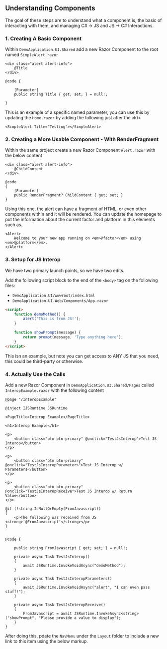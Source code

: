 ## Understanding Components

The goal of these steps are to understand what a component is, the basic of interacting with them, and managing C# -> JS and JS -> C# Interactions.

### 1. Creating A Basic Component

Within `DemoApplication.UI.Shared` add a new Razor Component to the root named `SimpleAlert.razor`

```` razor
<div class="alert alert-info">
	@Title
</div>

@code {

	[Parameter]
	public string Title { get; set; } = null!;

}
````

This is an example of a specific named parameter, you can use this by updating the `Home.razor` by adding the following just after the `<h1>`

```` razor
<SimpleAlert Title="Testing"></SimpleAlert>
````

### 2. Creating a More Usable Component - With RenderFragment

Within the same project create a new Razor Component `Alert.razor` with the below content

```` razor
<div class="alert alert-info">
	@ChildContent
</div>

@code
{
	[Parameter]
	public RenderFragment? ChildContent { get; set; }
}
````

Using this one, the alert can have a fragment of HTML, or even other components within and it will be rendered.  You can update the homepage to put the information about the current factor and platform in this elements such as.

```` razor
<Alert>
	Welcome to your new app running on <em>@factor</em> using <em>@platform</em>.
</Alert>
````

### 3. Setup for JS Interop

We have two primary launch points, so we have two edits.

Add the following script block to the end of the `<body>` tag on the following files:

* `DemoApplication.UI/wwwroot/index.html`
* `DemoApplication.UI.Web/Components/App.razor`

```` html
<script>
    function demoMethod() {
        alert('This is from JS!');
    }

    function showPrompt(message) {
        return prompt(message, 'Type anything here');
    }
</script>
````

This isn an example, but note you can get access to ANY JS that you need, this could be third-party or otherwise.

### 4. Actually Use the Calls

Add a new Razor Component in `DemoApplication.UI.Shared/Pages` called `InteropExample.razor` with the following content

```` razor
@page "/InteropExample"

@inject IJSRuntime JSRuntime

<PageTitle>Interop Example</PageTitle>

<h1>Interop Example</h1>

<p>
	<button class="btn btn-primary" @onclick="TestJsInterop">Test JS Interop</button>
</p>

<p>
	<button class="btn btn-primary" @onclick="TestJsInteropParameters">Test JS Interop w/ Parameters</button>
</p>

<p>
	<button class="btn btn-primary" @onclick="TestJsInteropReceive">Test JS Interop w/ Return Value</button>
</p>

@if (!string.IsNullOrEmpty(FromJavascript))
{
	<p>The following was received from JS <strong>'@FromJavascript'</strong></p>
}


@code {

	public string FromJavascript { get; set; } = null!;

	private async Task TestJsInterop()
	{
		await JSRuntime.InvokeVoidAsync("demoMethod");
	}

	private async Task TestJsInteropParameters()
	{
		await JSRuntime.InvokeVoidAsync("alert", "I can even pass stuff!");
	}

	private async Task TestJsInteropReceive()
	{
		FromJavascript = await JSRuntime.InvokeAsync<string>("showPrompt", "Please provide a value to display");
	}
}
````

After doing this, pdate the `NavMenu` under the `Layout` folder to include a new link to this item using the below markup.

```` razor


